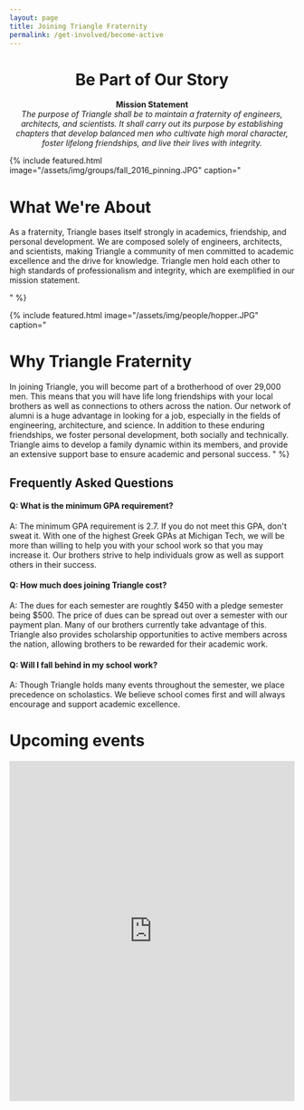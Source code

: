 ```yaml
---
layout: page
title: Joining Triangle Fraternity
permalink: /get-involved/become-active
---
```

<h1><center>Be Part of Our Story</center></h1>

<center><b>Mission Statement</b></center>  
<center><i>The purpose of Triangle shall be to maintain a fraternity of engineers, architects, and scientists. It shall carry out its purpose by establishing chapters that develop balanced men who cultivate high moral character, foster lifelong friendships, and live their lives with integrity.</i></center>

{% include featured.html image="/assets/img/groups/fall_2016_pinning.JPG" caption="
# What We're About

As a fraternity, Triangle bases itself strongly in academics, friendship, and personal development. We are composed solely of engineers, architects, and scientists, making Triangle a community of men committed to academic excellence and the drive for knowledge. Triangle men hold each other to high standards of professionalism and integrity, which are exemplified in our mission statement.   

" %}

{% include featured.html image="/assets/img/people/hopper.JPG" caption="
# Why Triangle Fraternity

In joining Triangle, you will become part of a brotherhood of over 29,000 men. This means that you will have life long friendships with your local brothers as well as connections to others across the nation. Our network of alumni is a huge advantage in looking for a job, especially in the fields of engineering, architecture, and science. In addition to these enduring friendships, we foster personal development, both socially and technically. Triangle aims to develop a family dynamic within its members, and provide an extensive support base to ensure academic and personal success.
" %}

## Frequently Asked Questions

#### Q: What is the minimum GPA requirement?

A: The minimum GPA requirement is 2.7. If you do not meet this GPA, don't sweat it. With one of the highest Greek GPAs at Michigan Tech, we will be more than willing to help you with your school work so that you may increase it. Our brothers strive to help individuals grow as well as support others in their success.

#### Q: How much does joining Triangle cost?

A: The dues for each semester are roughtly $450 with a pledge semester being $500. The price of dues can be spread out over a semester with our payment plan. Many of our brothers currently take advantage of this. Triangle also provides scholarship opportunities to active members across the nation, allowing brothers to be rewarded for their academic work.

#### Q: Will I fall behind in my school work?

A: Though Triangle holds many events throughout the semester, we place precedence on scholastics. We believe school comes first and will always encourage and support academic excellence.

# Upcoming events

<iframe src="https://calendar.google.com/calendar/embed?showTitle=0&amp;height=600&amp;wkst=1&amp;bgcolor=%23ffffff&amp;src=triangle-rec%40mtu.edu&amp;color=%23875509&amp;ctz=America%2FNew_York" style="border-width:0" width="100%" height="600" frameborder="0" scrolling="no"></iframe>
